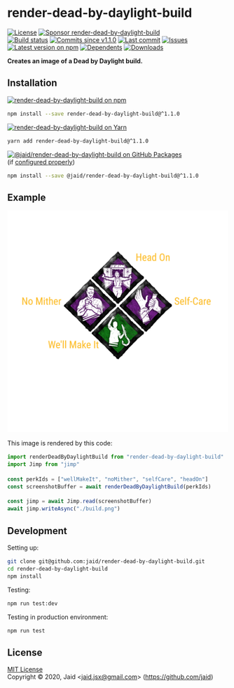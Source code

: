 # render-dead-by-daylight-build


<a href="https://raw.githubusercontent.com/jaid/render-dead-by-daylight-build/master/license.txt"><img src="https://img.shields.io/github/license/jaid/render-dead-by-daylight-build?style=flat-square" alt="License"/></a> <a href="https://github.com/sponsors/jaid"><img src="https://img.shields.io/badge/<3-Sponsor-FF45F1?style=flat-square" alt="Sponsor render-dead-by-daylight-build"/></a>  
<a href="https://actions-badge.atrox.dev/jaid/render-dead-by-daylight-build/goto"><img src="https://img.shields.io/endpoint.svg?style=flat-square&url=https%3A%2F%2Factions-badge.atrox.dev%2Fjaid%2Frender-dead-by-daylight-build%2Fbadge" alt="Build status"/></a> <a href="https://github.com/jaid/render-dead-by-daylight-build/commits"><img src="https://img.shields.io/github/commits-since/jaid/render-dead-by-daylight-build/v1.1.0?style=flat-square&logo=github" alt="Commits since v1.1.0"/></a> <a href="https://github.com/jaid/render-dead-by-daylight-build/commits"><img src="https://img.shields.io/github/last-commit/jaid/render-dead-by-daylight-build?style=flat-square&logo=github" alt="Last commit"/></a> <a href="https://github.com/jaid/render-dead-by-daylight-build/issues"><img src="https://img.shields.io/github/issues/jaid/render-dead-by-daylight-build?style=flat-square&logo=github" alt="Issues"/></a>  
<a href="https://npmjs.com/package/render-dead-by-daylight-build"><img src="https://img.shields.io/npm/v/render-dead-by-daylight-build?style=flat-square&logo=npm&label=latest%20version" alt="Latest version on npm"/></a> <a href="https://github.com/jaid/render-dead-by-daylight-build/network/dependents"><img src="https://img.shields.io/librariesio/dependents/npm/render-dead-by-daylight-build?style=flat-square&logo=npm" alt="Dependents"/></a> <a href="https://npmjs.com/package/render-dead-by-daylight-build"><img src="https://img.shields.io/npm/dm/render-dead-by-daylight-build?style=flat-square&logo=npm" alt="Downloads"/></a>

**Creates an image of a Dead by Daylight build.**





## Installation

<a href="https://npmjs.com/package/render-dead-by-daylight-build"><img src="https://img.shields.io/badge/npm-render--dead--by--daylight--build-C23039?style=flat-square&logo=npm" alt="render-dead-by-daylight-build on npm"/></a>

```bash
npm install --save render-dead-by-daylight-build@^1.1.0
```

<a href="https://yarnpkg.com/package/render-dead-by-daylight-build"><img src="https://img.shields.io/badge/Yarn-render--dead--by--daylight--build-2F8CB7?style=flat-square&logo=yarn&logoColor=white" alt="render-dead-by-daylight-build on Yarn"/></a>

```bash
yarn add render-dead-by-daylight-build@^1.1.0
```

<a href="https://github.com/jaid/render-dead-by-daylight-build/packages"><img src="https://img.shields.io/badge/GitHub Packages-@jaid/render--dead--by--daylight--build-24282e?style=flat-square&logo=github" alt="@jaid/render-dead-by-daylight-build on GitHub Packages"/></a>  
(if [configured properly](https://help.github.com/en/github/managing-packages-with-github-packages/configuring-npm-for-use-with-github-packages))

```bash
npm install --save @jaid/render-dead-by-daylight-build@^1.1.0
```



## Example

![Example Screenshot](./readme/example.png)

This image is rendered by this code:
```javascript
import renderDeadByDaylightBuild from "render-dead-by-daylight-build"
import Jimp from "jimp"

const perkIds = ["wellMakeIt", "noMither", "selfCare", "headOn"]
const screenshotBuffer = await renderDeadByDaylightBuild(perkIds)

const jimp = await Jimp.read(screenshotBuffer)
await jimp.writeAsync("./build.png")
```


















## Development



Setting up:
```bash
git clone git@github.com:jaid/render-dead-by-daylight-build.git
cd render-dead-by-daylight-build
npm install
```
Testing:
```bash
npm run test:dev
```
Testing in production environment:
```bash
npm run test
```


## License
[MIT License](https://raw.githubusercontent.com/jaid/render-dead-by-daylight-build/master/license.txt)  
Copyright © 2020, Jaid \<jaid.jsx@gmail.com> (https://github.com/jaid)
